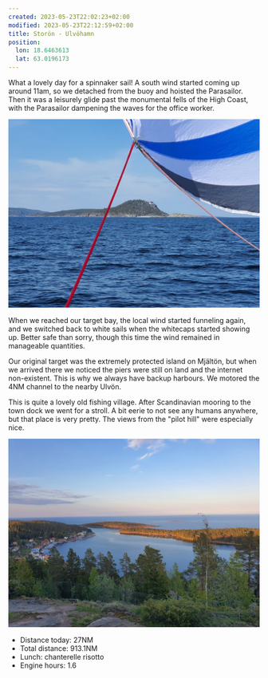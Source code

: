 ```yaml
---
created: 2023-05-23T22:02:23+02:00
modified: 2023-05-23T22:12:59+02:00
title: Storön - Ulvöhamn
position:
  lon: 18.6463613
  lat: 63.0196173
---
```


What a lovely day for a spinnaker sail! A south wind started coming up around 11am, so we detached from the buoy and hoisted the Parasailor. Then it was a leisurely glide past the monumental fells of the High Coast, with the Parasailor dampening the waves for the office worker.

![Image](../2023/29867672a221a0a80d15a3f00d812858.jpg) 

When we reached our target bay, the local wind started funneling again, and we switched back to white sails when the whitecaps started showing up. Better safe than sorry, though this time the wind remained in manageable quantities.

Our original target was the extremely protected island on Mjältön, but when we arrived there we noticed the piers were still on land and the internet non-existent. This is why we always have backup harbours. We motored the 4NM channel to the nearby Ulvön.

This is quite a lovely old fishing village. After Scandinavian mooring to the town dock we went for a stroll. A bit eerie to not see any humans anywhere, but that place is very pretty. The views from the "pilot hill" were especially nice.

![Image](../2023/e4e7cc23fff04b0506b6c58e5cc8233b.jpg) 

* Distance today: 27NM
* Total distance: 913.1NM
* Lunch: chanterelle risotto
* Engine hours: 1.6
